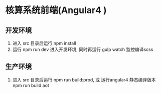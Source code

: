 # 核算系统前端(Angular4 )


## 开发环境

1. 进入 src 目录后运行 npm install 
2. 运行 npm run dev 进入开发环境, 同时再运行 gulp watch 监控编译scss


## 生产环境

1. 进入 src 目录后运行 npm run build:prod, 或 运行angular4 静态编译版本 npm run build:aot

